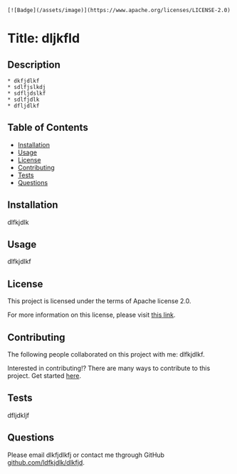 
    [![Badge](/assets/image)](https://www.apache.org/licenses/LICENSE-2.0)

  # Title: dljkfld 
      
  ## Description 

    * dkfjdlkf
    * sdlfjslkdj
    * sdfljdslkf
    * sdlfjdlk
    * dfljdlkf
    
  ## Table of Contents
  - [Installation](#installation)
  - [Usage](#usage)
  - [License](#license)
  - [Contributing](#contributing)
  - [Tests](#tests)
  - [Questions](#questions)

  ## Installation

  dlfkjdlk
    
  ## Usage

  dlfkjdlkf
    
  ## License

  This project is licensed under the terms of Apache license 2.0.

  For more information on this license, please visit [this link](https://www.apache.org/licenses/LICENSE-2.0).
   
  ## Contributing 

  The following people collaborated on this project with me: dlfkjdlkf. 

  Interested in contributing!? There are many ways to contribute to this project. Get started [here](github.com/ldfkjdlk/dlkfjd).

  ## Tests 

  dfljdkljf
    
  ## Questions

  Please email dlkfjdlkfj or contact me thgrough GitHub [github.com/ldfkjdlk/dlkfjd](github.com/ldfkjdlk/dlkfjd).
  